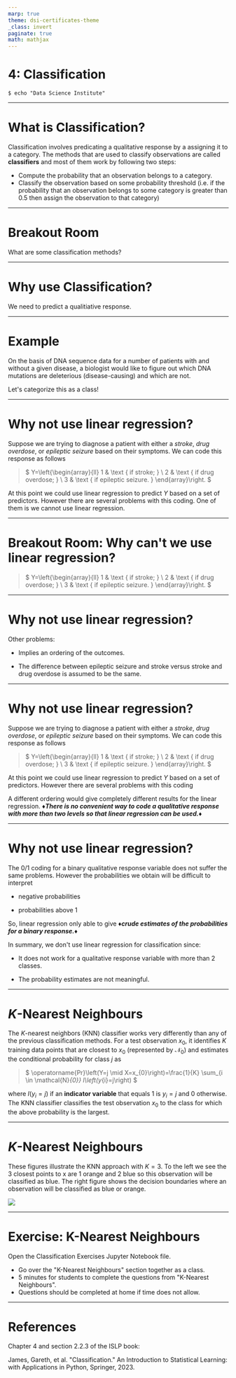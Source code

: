 ```yaml
---
marp: true
theme: dsi-certificates-theme
_class: invert
paginate: true
math: mathjax
---
```


# 4: Classification

```code
$ echo "Data Science Institute"
```

---

# What is Classification?

Classification involves predicating a qualitative response by a assigning it to a category. The methods that are used to classify observations are called **classifiers** and most of them work by following two steps:

-   Compute the probability that an observation belongs to a category.
-   Classify the observation based on some probability threshold (i.e. if the probability that an observation belongs to some category is greater than 0.5 then assign the observation to that category)

---

# Breakout Room

What are some classification methods?

---

# Why use Classification?

We need to predict a qualitiative response.

---

# Example
On the basis of DNA sequence data for a number of patients with and without a given disease, a biologist would like to figure out which DNA mutations are deleterious (disease-causing) and which are not.

Let's categorize this as a class!

---

# Why not use linear regression?

Suppose we are trying to diagnose a patient with either a *stroke*, *drug overdose*, or *epileptic seizure* based on their symptoms. We can code this response as follows 
> $
    Y=\left\{\begin{array}{ll}
1 & \text { if stroke; } \\
2 & \text { if drug overdose; } \\
3 & \text { if epileptic seizure. }
\end{array}\right.
$

At this point we could use linear regression to predict $Y$ based on a set of predictors. However there are several problems with this coding. One of them is we cannot use linear regression.

---

# Breakout Room: Why can't we use linear regression?

> $
    Y=\left\{\begin{array}{ll}
1 & \text { if stroke; } \\
2 & \text { if drug overdose; } \\
3 & \text { if epileptic seizure. }
\end{array}\right.
$


---

# Why not use linear regression?

Other problems:
-   Implies an ordering of the outcomes.

-   The difference between epileptic seizure and stroke versus stroke and drug overdose is assumed to be the same.

---

# Why not use linear regression?

Suppose we are trying to diagnose a patient with either a *stroke*, *drug overdose*, or *epileptic seizure* based on their symptoms. We can code this response as follows 
> $
    Y=\left\{\begin{array}{ll}
1 & \text { if stroke; } \\
2 & \text { if drug overdose; } \\
3 & \text { if epileptic seizure. }
\end{array}\right.
$

At this point we could use linear regression to predict $Y$ based on a set of predictors. However there are several problems with this coding

A different ordering would give completely different results for the linear regression. _**♦️There is no convenient way to code a qualitative response with more than two levels so that linear regression can be used.♦️**_

---

# Why not use linear regression?

The 0/1 coding for a binary qualitative response variable does not suffer the same problems. However the probabilities we obtain will be difficult to interpret

-   negative probabilities

-   probabilities above 1

So, linear regression only able to give _**♦️crude estimates of the probabilities for a binary response.♦️**_

In summary, we don't use linear regression for classification since:

-   It does not work for a qualitative response variable with more than 2 classes.

-   The probability estimates are not meaningful.

---

# $K$-Nearest Neighbours

The $K$-nearest neighbors (KNN) classifier works very differently than any of the previous classification methods. For a test observation $x_0$, it identifies $K$ training data points that are closest to $x_0$ (represented by $\mathcal{N}_0$) and estimates the conditional probability for class $j$ as 

> $
\operatorname{Pr}\left(Y=j \mid X=x_{0}\right)=\frac{1}{K} \sum_{i \in \mathcal{N}_{0}} I\left(y_{i}=j\right)
$

where $I(y_i = j)$ if an **indicator variable** that equals 1 is $y_i = j$ and 0 otherwise. The KNN classifier classifies the test observation $x_0$ to the class for which the above probability is the largest.

---

# $K$-Nearest Neighbours

These figures illustrate the KNN approach with $K=3$. To the left we see the 3 closest points to x are 1 orange and 2 blue so this observation will be classified as blue. The right figure shows the decision boundaries where an observation will be classified as blue or orange.

![](./images/04_knn1.png)

---

# Exercise: K-Nearest Neighbours

Open the Classification Exercises Jupyter Notebook file.

-   Go over the "K-Nearest Neighbours" section together as a class.
-   5 minutes for students to complete the questions from "K-Nearest Neighbours".
-   Questions should be completed at home if time does not allow.

---

# References

Chapter 4 and section 2.2.3 of the ISLP book:

James, Gareth, et al. "Classification." An Introduction to Statistical Learning: with Applications in Python, Springer, 2023.
